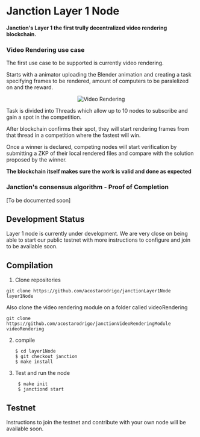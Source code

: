 # Janction Layer 1 Node

**Janction's Layer 1 the first trully decentralized video rendering blockchain.**

### Video Rendering use case

The first use case to be supported is currently video rendering.

Starts with a animator uploading the Blender animation and creating a task specifying frames to be rendered, amount of computers to be paralelized on and the reward.


<p align="center">
  <img src="https://janction-layer1.s3.us-east-2.amazonaws.com/Layer+1.drawio.png" alt="Video Rendering"/>
</p>

Task is divided into Threads which allow up to 10 nodes to subscribe and gain a spot in the competition.

After blockchain confirms their spot, they will start rendering frames from that thread in a competition where the fastest will win.

Once a winner is declared, competing nodes will start verification by submitting a ZKP of their local rendered files and compare with the solution proposed by the winner.

**The blockchain itself makes sure the work is valid and done as expected**

### Janction's consensus algorithm -  Proof of Completion 

[To be documented soon]


## Development Status

Layer 1 node is currently under development. We are very close on being able to start our public testnet with more instructions to configure and join to be available soon.


## Compilation

1) Clone repositories

```
git clone https://github.com/acostarodrigo/janctionLayer1Node layer1Node
```

Also clone the video rendering module on a folder called videoRendering

```
git clone https://github.com/acostarodrigo/janctionVideoRenderingModule videoRendering
```

2) compile
   ```
   $ cd layer1Node
   $ git checkout janction
   $ make install
   ```

3) Test and run the node
   
   ```
    $ make init
    $ janctiond start
   ```

## Testnet

Instructions to join the testnet and contribute with your own node will be available soon.